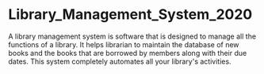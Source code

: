 # Library_Management_System_2020

A library management system is software that is designed to manage all the functions of a library. It helps librarian to maintain the database of new books and the books that are borrowed by members along with their due dates. This system completely automates all your library's activities.
